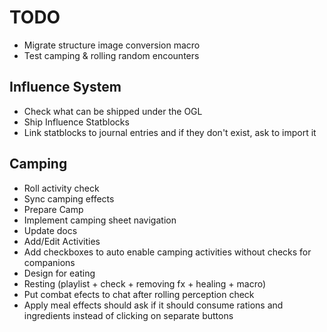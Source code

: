 # TODO

* Migrate structure image conversion macro
* Test camping & rolling random encounters

## Influence System

* Check what can be shipped under the OGL
* Ship Influence Statblocks
* Link statblocks to journal entries and if they don't exist, ask to import it

## Camping

* Roll activity check
* Sync camping effects
* Prepare Camp
* Implement camping sheet navigation
* Update docs
* Add/Edit Activities
* Add checkboxes to auto enable camping activities without checks for companions
* Design for eating
* Resting (playlist + check + removing fx + healing + macro)
* Put combat efects to chat after rolling perception check
* Apply meal effects should ask if it should consume rations and ingredients instead of clicking on separate buttons